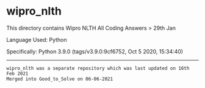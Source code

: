 # wipro_nlth

This directory contains Wipro NLTH All Coding Answers > 29th Jan

Language Used: Python 

Specifically: Python 3.9.0 (tags/v3.9.0:9cf6752, Oct  5 2020, 15:34:40)

<hr>

```
wipro_nlth was a separate repository which was last updated on 16th Feb 2021
Merged into Good_to_Solve on 06-06-2021
```
